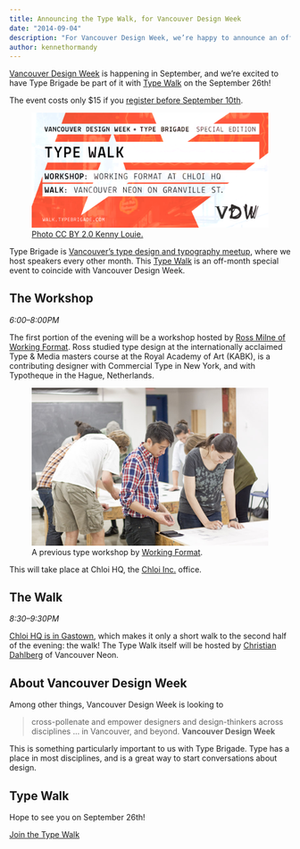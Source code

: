 ```yaml
---
title: Announcing the Type Walk, for Vancouver Design Week
date: "2014-09-04"
description: "For Vancouver Design Week, we’re happy to announce an off-month special event: Type Walk."
author: kennethormandy
---
```


[Vancouver Design Week](http://vancouverdesignwk.com) is happening in September, and we’re excited to have Type Brigade be part of it with [Type Walk](http://walk.typebrigade.com/) on the September 26th!

The event costs only \$15 if you [register before September 10th](http://walk.typebrigade.com/).

<figure class="figure figure--breakout">
<img src="../../images/blog-type-walk-1.png" alt="" />
<figcaption>
<a href="https://www.flickr.com/photos/kwl/">Photo CC BY 2.0 Kenny Louie.</a>
</figcaption>
</figure>

Type Brigade is [Vancouver’s type design and typography meetup](http://meetup.com/typebrigade), where we host speakers every other month. This [Type Walk](http://walk.typebrigade.com) is an off-month special event to coincide with Vancouver Design Week.

## The Workshop

_6:00–8:00PM_

The first portion of the evening will be a workshop hosted by [Ross Milne of Working Format](http://workingformat.com). Ross studied type design at the internationally acclaimed Type & Media masters course at the Royal Academy of Art (KABK), is a contributing designer with Commercial Type in New York, and with Typotheque in the Hague, Netherlands.

<figure class="figure">
<img src="../../images/blog-type-walk-workshop.jpg" alt="" />
<figcaption>A previous type workshop by <a href="http://twitter.com/workingformat">Working Format</a>.</figcaption>
</figure>

This will take place at Chloi HQ, the [Chloi Inc.](http://chloi.io) office.

## The Walk

_8:30–9:30PM_

[Chloi HQ is in Gastown](https://www.google.ca/maps/place/55+E+Cordova+St,+Vancouver,+BC+V6A+1K3/@49.2824697,-123.1034229,17z), which makes it only a short walk to the second half of the evening: the walk! The Type Walk itself will be hosted by [Christian Dahlberg](http://christiandahlberg.com/) of Vancouver Neon.

## About Vancouver Design Week

Among other things, Vancouver Design Week is looking to

> cross-pollenate and empower designers and design-thinkers across disciplines … in Vancouver, and beyond.
> **Vancouver Design Week**

This is something particularly important to us with Type Brigade. Type has a place in most disciplines, and is a great way to start conversations about design.

## Type Walk

Hope to see you on September 26th!

<a href="http://walk.typebrigade.com" class="button button--small">Join the Type Walk</a>
